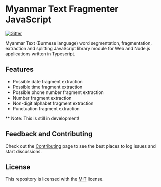 # Myanmar Text Fragmenter JavaScript

[![Gitter](https://badges.gitter.im/myanmartools/community.svg)](https://gitter.im/myanmartools/community?utm_source=badge&utm_medium=badge&utm_campaign=pr-badge)

Myanmar Text (Burmese language) word segmentation, fragmentation, extraction and splitting JavaScript library module for Web and Node.js applications written in Typescript.

## Features

* Possible date fragment extraction
* Possible time fragment extraction
* Possible phone number fragment extraction
* Number fragment extraction
* Non-digit alphabet fragment extraction
* Punctuation fragment extraction

** Note: This is still in development!

## Feedback and Contributing

Check out the [Contributing](https://github.com/myanmartools/myanmar-text-fragmenter-js/blob/master/CONTRIBUTING.md) page to see the best places to log issues and start discussions.

## License

This repository is licensed with the [MIT](https://github.com/myanmartools/myanmar-text-fragmenter-js/blob/master/LICENSE) license.
